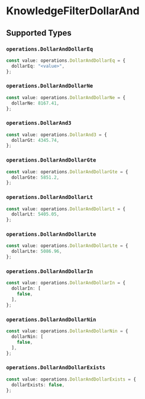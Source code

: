 # KnowledgeFilterDollarAnd


## Supported Types

### `operations.DollarAndDollarEq`

```typescript
const value: operations.DollarAndDollarEq = {
  dollarEq: "<value>",
};
```

### `operations.DollarAndDollarNe`

```typescript
const value: operations.DollarAndDollarNe = {
  dollarNe: 8167.41,
};
```

### `operations.DollarAnd3`

```typescript
const value: operations.DollarAnd3 = {
  dollarGt: 4345.74,
};
```

### `operations.DollarAndDollarGte`

```typescript
const value: operations.DollarAndDollarGte = {
  dollarGte: 5851.2,
};
```

### `operations.DollarAndDollarLt`

```typescript
const value: operations.DollarAndDollarLt = {
  dollarLt: 5405.05,
};
```

### `operations.DollarAndDollarLte`

```typescript
const value: operations.DollarAndDollarLte = {
  dollarLte: 5086.96,
};
```

### `operations.DollarAndDollarIn`

```typescript
const value: operations.DollarAndDollarIn = {
  dollarIn: [
    false,
  ],
};
```

### `operations.DollarAndDollarNin`

```typescript
const value: operations.DollarAndDollarNin = {
  dollarNin: [
    false,
  ],
};
```

### `operations.DollarAndDollarExists`

```typescript
const value: operations.DollarAndDollarExists = {
  dollarExists: false,
};
```

